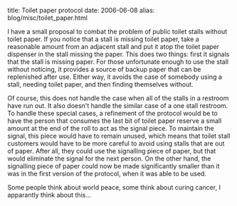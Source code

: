 title: Toilet paper protocol
date: 2006-06-08
alias: blog/misc/toilet_paper.html

I have a small proposal to combat the problem of public toilet
stalls without toilet paper. If you notice that a stall is missing
toilet paper, take a reasonable amount from an adjacent stall and
put it atop the toilet paper dispenser in the stall missing
the paper. This does two things: first it signals that the
stall is missing paper. For those unfortunate enough to use the stall
without noticing, it provides a source of backup paper that can
be replenished after use. Either way, it avoids the case of 
somebody using a stall, needing toilet paper, and then finding
themselves without.

Of course, this does not handle the case when all of the stalls
in a restroom have run out. It also doesn't handle the similar
case of a one stall restroom. To handle these special cases, 
a refinement of the protocol would be to have the person that 
consumes the last bit of toilet paper reserve a small amount
at the end of the roll to act as the signal piece.  To maintain
the signal, this piece would have to remain unused, which means
that toilet stall customers would have to be more careful to avoid
using stalls that are out of paper.  After all, they could use
the signalling piece of paper, but that would eliminate the signal
for the next person. On the other hand, the signalling piece
of paper could now be made significantly smaller than it was
in the first version of the protocol, when it was able to be
used.

Some people think about world peace, some think about curing
cancer, I apparantly think about this...
